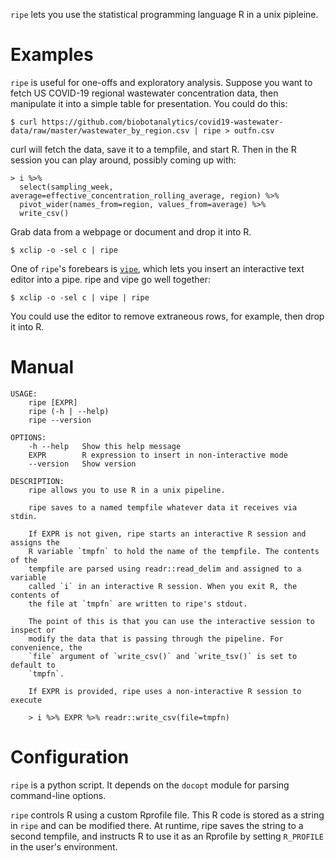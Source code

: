 `ripe` lets you use the statistical programming language R in a unix pipleine.

# Examples

`ripe` is useful for one-offs and exploratory analysis. Suppose you want to fetch US COVID-19 regional wastewater concentration data, then manipulate it into a simple table for presentation. You could do this:

```
$ curl https://github.com/biobotanalytics/covid19-wastewater-data/raw/master/wastewater_by_region.csv | ripe > outfn.csv
```

curl will fetch the data, save it to a tempfile, and start R. Then in the R session you can play around, possibly coming up with:

```
> i %>% 
  select(sampling_week, average=effective_concentration_rolling_average, region) %>% 
  pivot_wider(names_from=region, values_from=average) %>% 
  write_csv()
```

Grab data from a webpage or document and drop it into R.

```
$ xclip -o -sel c | ripe
```

One of `ripe`'s forebears is [`vipe`](https://github.com/madx/moreutils/tree/master), which lets you insert an interactive text editor into a pipe. ripe and vipe go well together:

```
$ xclip -o -sel c | vipe | ripe
```

You could use the editor to remove extraneous rows, for example, then drop
it into R.

# Manual

```
USAGE:
    ripe [EXPR]
    ripe (-h | --help)
    ripe --version

OPTIONS:
    -h --help   Show this help message
    EXPR        R expression to insert in non-interactive mode
    --version   Show version

DESCRIPTION:
    ripe allows you to use R in a unix pipeline.

    ripe saves to a named tempfile whatever data it receives via stdin. 

    If EXPR is not given, ripe starts an interactive R session and assigns the
    R variable `tmpfn` to hold the name of the tempfile. The contents of the
    tempfile are parsed using readr::read_delim and assigned to a variable
    called `i` in an interactive R session. When you exit R, the contents of
    the file at `tmpfn` are written to ripe's stdout.

    The point of this is that you can use the interactive session to inspect or
    modify the data that is passing through the pipeline. For convenience, the
    `file` argument of `write_csv()` and `write_tsv()` is set to default to
    `tmpfn`.

    If EXPR is provided, ripe uses a non-interactive R session to execute

    > i %>% EXPR %>% readr::write_csv(file=tmpfn)
```

# Configuration

`ripe` is a python script. It depends on the `docopt` module for parsing command-line options.

`ripe` controls R using a custom Rprofile file. This R code is stored as a string in `ripe` and can be modified there. At runtime, ripe saves the string to a second tempfile, and instructs R to use it as an Rprofile by setting `R_PROFILE` in the user's environment.


